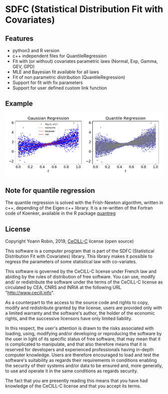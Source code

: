 # SDFC (Statistical Distribution Fit with Covariates)


## Features
- python3 and R version
- c++ independent files for QuantileRegression
- Fit with (or without) covariates parametric laws (Normal, Exp, Gamma, GEV, GPD)
- MLE and Bayesian fit available for all laws
- Fit of non parametric distribution (QuantileRegression)
- Support for fit with fix parameters
- Support for user defined custom link function

## Example

![Alt](/figures/Example_py.png)



## Note for quantile regression

The quantile regression is solved with the Frish-Newton algorithm, written in c++,
depending of the Eigen c++ library. It is a re-written of the Fortran code of
Koenker, available in the R package [quantreg](https://cran.r-project.org/web/packages/quantreg/index.html)


## License

Copyright Yoann Robin, 2019, [CeCILL-C](https://cecill.info/licences.en.html) license (open source)

This software is a computer program that is part of the SDFC (Statistical
Distribution Fit with Covariates) library. This library makes it possible
to regress the parameters of some statistical law with co-variates.

This software is governed by the CeCILL-C license under French law and
abiding by the rules of distribution of free software.  You can  use,
modify and/ or redistribute the software under the terms of the CeCILL-C 
license as circulated by CEA, CNRS and INRIA at the following URL
"http://www.cecill.info".

As a counterpart to the access to the source code and  rights to copy,
modify and redistribute granted by the license, users are provided only
with a limited warranty  and the software's author,  the holder of the
economic rights,  and the successive licensors  have only  limited
liability.

In this respect, the user's attention is drawn to the risks associated
with loading,  using,  modifying and/or developing or reproducing the
software by the user in light of its specific status of free software,
that may mean  that it is complicated to manipulate,  and  that  also
therefore means  that it is reserved for developers  and  experienced
professionals having in-depth computer knowledge. Users are therefore
encouraged to load and test the software's suitability as regards their
requirements in conditions enabling the security of their systems and/or 
data to be ensured and,  more generally, to use and operate it in the
same conditions as regards security.

The fact that you are presently reading this means that you have had
knowledge of the CeCILL-C license and that you accept its terms.
